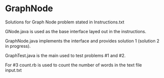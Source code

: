 GraphNode
=========

Solutions for Graph Node problem stated in Instructions.txt


GNode.java is used as the base interface layed out in the instructions.

GraphNode.java implements the interface and provides solution 1 (solution 2 in progress).

GraphTest.java is the main used to test problems #1 and #2.



For #3 count.rb is used to count the number of words in the text file input.txt

